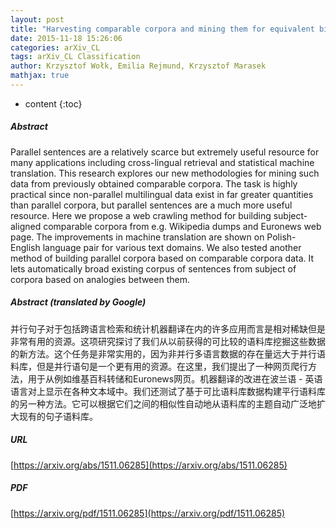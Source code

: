 ```yaml
---
layout: post
title: "Harvesting comparable corpora and mining them for equivalent bilingual sentences using statistical classification and analogy- based heuristics"
date: 2015-11-18 15:26:06
categories: arXiv_CL
tags: arXiv_CL Classification
author: Krzysztof Wołk, Emilia Rejmund, Krzysztof Marasek
mathjax: true
---
```


* content
{:toc}

##### Abstract
Parallel sentences are a relatively scarce but extremely useful resource for many applications including cross-lingual retrieval and statistical machine translation. This research explores our new methodologies for mining such data from previously obtained comparable corpora. The task is highly practical since non-parallel multilingual data exist in far greater quantities than parallel corpora, but parallel sentences are a much more useful resource. Here we propose a web crawling method for building subject-aligned comparable corpora from e.g. Wikipedia dumps and Euronews web page. The improvements in machine translation are shown on Polish-English language pair for various text domains. We also tested another method of building parallel corpora based on comparable corpora data. It lets automatically broad existing corpus of sentences from subject of corpora based on analogies between them.

##### Abstract (translated by Google)
并行句子对于包括跨语言检索和统计机器翻译在内的许多应用而言是相对稀缺但是非常有用的资源。这项研究探讨了我们从以前获得的可比较的语料库挖掘这些数据的新方法。这个任务是非常实用的，因为非并行多语言数据的存在量远大于并行语料库，但是并行语句是一个更有用的资源。在这里，我们提出了一种网页爬行方法，用于从例如维基百科转储和Euronews网页。机器翻译的改进在波兰语 - 英语语言对上显示在各种文本域中。我们还测试了基于可比语料库数据构建平行语料库的另一种方法。它可以根据它们之间的相似性自动地从语料库的主题自动广泛地扩大现有的句子语料库。

##### URL
[https://arxiv.org/abs/1511.06285](https://arxiv.org/abs/1511.06285)

##### PDF
[https://arxiv.org/pdf/1511.06285](https://arxiv.org/pdf/1511.06285)

